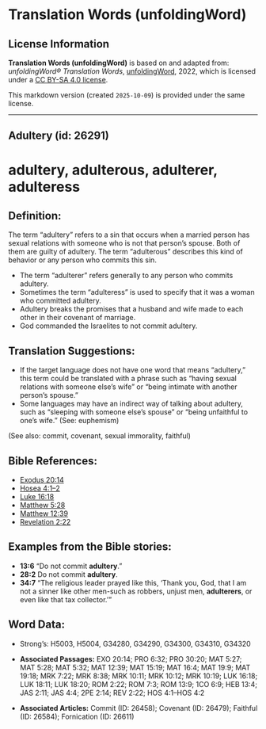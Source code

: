 # Translation Words (unfoldingWord)

## License Information

**Translation Words (unfoldingWord)** is based on and adapted from: _unfoldingWord® Translation Words_, [unfoldingWord](https://unfoldingword.org/utw), 2022, which is licensed under a [CC BY-SA 4.0 license](https://creativecommons.org/licenses/by-sa/4.0/legalcode.en).

This markdown version (created `2025-10-09`) is provided under the same license.



--------------------------------

## Adultery (id: 26291)

adultery, adulterous, adulterer, adulteress
===========================================

Definition:
-----------

The term “adultery” refers to a sin that occurs when a married person has sexual relations with someone who is not that person’s spouse. Both of them are guilty of adultery. The term “adulterous” describes this kind of behavior or any person who commits this sin.

* The term “adulterer” refers generally to any person who commits adultery.
* Sometimes the term “adulteress” is used to specify that it was a woman who committed adultery.
* Adultery breaks the promises that a husband and wife made to each other in their covenant of marriage.
* God commanded the Israelites to not commit adultery.

Translation Suggestions:
------------------------

* If the target language does not have one word that means “adultery,” this term could be translated with a phrase such as “having sexual relations with someone else’s wife” or “being intimate with another person’s spouse.”
* Some languages may have an indirect way of talking about adultery, such as “sleeping with someone else’s spouse” or “being unfaithful to one’s wife.” (See: euphemism)

(See also: commit, covenant, sexual immorality, faithful)

Bible References:
-----------------

* [Exodus 20:14](https://ref.ly/Exod20:14)
* [Hosea 4:1–2](https://ref.ly/Hos4:1-Hos4:2)
* [Luke 16:18](https://ref.ly/Luke16:18)
* [Matthew 5:28](https://ref.ly/Matt5:28)
* [Matthew 12:39](https://ref.ly/Matt12:39)
* [Revelation 2:22](https://ref.ly/Rev2:22)

Examples from the Bible stories:
--------------------------------

* **13:6** “Do not commit **adultery**.”
* **28:2** Do not commit **adultery**.
* **34:7** “The religious leader prayed like this, ‘Thank you, God, that I am not a sinner like other men\-such as robbers, unjust men, **adulterers**, or even like that tax collector.’”

Word Data:
----------

* Strong’s: H5003, H5004, G34280, G34290, G34300, G34310, G34320

* **Associated Passages:** EXO 20:14; PRO 6:32; PRO 30:20; MAT 5:27; MAT 5:28; MAT 5:32; MAT 12:39; MAT 15:19; MAT 16:4; MAT 19:9; MAT 19:18; MRK 7:22; MRK 8:38; MRK 10:11; MRK 10:12; MRK 10:19; LUK 16:18; LUK 18:11; LUK 18:20; ROM 2:22; ROM 7:3; ROM 13:9; 1CO 6:9; HEB 13:4; JAS 2:11; JAS 4:4; 2PE 2:14; REV 2:22; HOS 4:1–HOS 4:2
* **Associated Articles:** Commit (ID: 26458); Covenant (ID: 26479); Faithful (ID: 26584); Fornication (ID: 26611)

